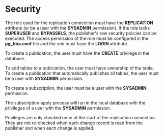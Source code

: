 # Security<a name="EN-US_TOPIC_0000001216402106"></a>

The role used for the replication connection must have the  **REPLICATION**  attribute \(or be a user with the  **SYSADMIN**  permission\). If the role lacks  **SUPERUSER**  and  **BYPASSRLS**, the publisher's row security policies can be executed. The access permission of the role must be configured in the  **pg\_hba.conf**  file and the role must have the  **LOGIN**  attribute.

To create a publication, the user must have the  **CREATE**  privilege in the database.

To add tables to a publication, the user must have ownership of the table. To create a publication that automatically publishes all tables, the user must be a user with  **SYSADMIN**  permission.

To create a subscription, the user must be a user with the  **SYSADMIN**  permission.

The subscription apply process will run in the local database with the privileges of a user with the  **SYSADMIN**  permission.

Privileges are only checked once at the start of the replication connection. They are not re-checked when each change record is read from the publisher and when each change is applied.

